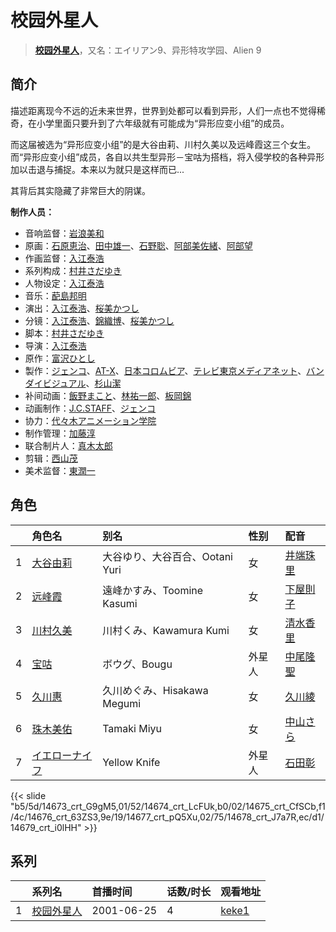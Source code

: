 # 校园外星人


> <u>**[校园外星人](https://bgm.tv/subject/2794)**</u>，又名：エイリアン9、异形特攻学园、Alien 9

## 简介

描述距离现今不远的近未来世界，世界到处都可以看到异形，人们一点也不觉得稀奇，在小学里面只要升到了六年级就有可能成为“异形应变小组”的成员。

而这届被选为“异形应变小组”的是大谷由莉、川村久美以及远峰霞这三个女生。而“异形应变小组”成员，各自以共生型异形－宝咕为搭档，将入侵学校的各种异形加以击退与捕捉。本来以为就只是这样而已...

其背后其实隐藏了非常巨大的阴谋。

**制作人员：**
- 音响监督：[岩浪美和](https://bgm.tv/person/231)
- 原画：[石原恵治](https://bgm.tv/person/2884)、[田中雄一](https://bgm.tv/person/3611)、[石野聡](https://bgm.tv/person/114)、[阿部美佐緒](https://bgm.tv/person/11377)、[阿部望](https://bgm.tv/person/11560)
- 作画监督：[入江泰浩](https://bgm.tv/person/224)
- 系列构成：[村井さだゆき](https://bgm.tv/person/226)
- 人物设定：[入江泰浩](https://bgm.tv/person/224)
- 音乐：[蓜島邦明](https://bgm.tv/person/225)
- 演出：[入江泰浩](https://bgm.tv/person/224)、[桜美かつし](https://bgm.tv/person/1019)
- 分镜：[入江泰浩](https://bgm.tv/person/224)、[錦織博](https://bgm.tv/person/388)、[桜美かつし](https://bgm.tv/person/1019)
- 脚本：[村井さだゆき](https://bgm.tv/person/226)
- 导演：[入江泰浩](https://bgm.tv/person/224)
- 原作：[富沢ひとし](https://bgm.tv/person/7293)
- 製作：[ジェンコ](https://bgm.tv/person/220)、[AT-X](https://bgm.tv/person/230)、[日本コロムビア](https://bgm.tv/person/228)、[テレビ東京メディアネット](https://bgm.tv/person/229)、[バンダイビジュアル](https://bgm.tv/person/56)、[杉山潔](https://bgm.tv/person/63121)
- 补间动画：[飯野まこと](https://bgm.tv/person/18772)、[林祐一郎](https://bgm.tv/person/14362)、[板岡錦](https://bgm.tv/person/12508)
- 动画制作：[J.C.STAFF](https://bgm.tv/person/390)、[ジェンコ](https://bgm.tv/person/220)
- 协力：[代々木アニメーション学院](https://bgm.tv/person/56132)
- 制作管理：[加藤淳](https://bgm.tv/person/35923)
- 联合制片人：[真木太郎](https://bgm.tv/person/372)
- 剪辑：[西山茂](https://bgm.tv/person/6004)
- 美术监督：[東潤一](https://bgm.tv/person/5995)

## 角色

|     |   角色名   |   别名  | 性别 |  配音  |
|:--- |:------  |:----      |:---  |:--   |
| 1 | [大谷由莉](https://bgm.tv/character/14673) | 大谷ゆり、大谷百合、Ootani Yuri | 女 | [井端珠里](https://bgm.tv/person/7294) |
| 2 | [远峰霞](https://bgm.tv/character/14674) | 遠峰かすみ、Toomine Kasumi | 女 | [下屋則子](https://bgm.tv/person/4471) |
| 3 | [川村久美](https://bgm.tv/character/14675) | 川村くみ、Kawamura Kumi | 女 | [清水香里](https://bgm.tv/person/3838) |
| 4 | [宝咕](https://bgm.tv/character/14676) | ボウグ、Bougu | 外星人 | [中尾隆聖](https://bgm.tv/person/4217) |
| 5 | [久川惠](https://bgm.tv/character/14677) | 久川めぐみ、Hisakawa Megumi | 女 | [久川綾](https://bgm.tv/person/3875) |
| 6 | [珠木美佑](https://bgm.tv/character/14678) | Tamaki Miyu | 女 | [中山さら](https://bgm.tv/person/4322) |
| 7 | [イエローナイフ](https://bgm.tv/character/14679) | Yellow Knife | 外星人 | [石田彰](https://bgm.tv/person/3927) |

{{< slide "b5/5d/14673_crt_G9gM5,01/52/14674_crt_LcFUk,b0/02/14675_crt_CfSCb,f1/4c/14676_crt_63ZS3,9e/19/14677_crt_pQ5Xu,02/75/14678_crt_J7a7R,ec/d1/14679_crt_i0lHH" >}}

## 系列

|     | 系列名   | 首播时间       | 话数/时长 | 观看地址                                                    |
| :-- | :---- | :--------- | :---- | :------------------------------------------------------ |
| 1   |[校园外星人](https://bgm.tv/subject/2794)| 2001-06-25 | 4     | [keke1](https://www.keke1.app/play/26836-4-227452.html) |

